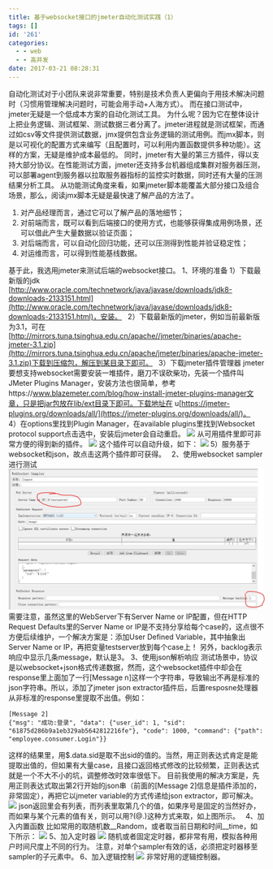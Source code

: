 ```yaml
---
title: 基于websocket接口的jmeter自动化测试实践（1）
tags: []
id: '261'
categories:
  - - web
  - - 高并发
date: 2017-03-21 08:28:31
---
```


自动化测试对于小团队来说非常重要，特别是技术负责人更偏向于用技术解决问题时（习惯用管理解决问题时，可能会用手动+人海方式）。 而在接口测试中，jmeter无疑是一个低成本方案的自动化测试工具。 为什么呢？因为它在整体设计上把业务逻辑、测试框架、测试数据三者分离了。jmeter进程就是测试框架，而通过如csv等文件提供测试数据，jmx提供包含业务逻辑的测试用例。而jmx脚本，则是以可视化的配置方式来编写（且配置时，可以利用内置函数提供多种功能）。这样的方案，无疑是维护成本最低的。 同时，jmeter有大量的第三方插件，得以支持大部分协议。在性能测试方面，jmeter还支持多台机器组成集群对服务器压测，可以部署agent到服务器以拉取服务器指标的监控实时数据，同时还有大量的压测结果分析工具。 从功能测试角度来看，如果jmeter脚本能覆盖大部分接口及组合场景，那么，阅读jmx脚本无疑是最快速了解产品的方法了。
<!-- more -->
1.  对产品经理而言，通过它可以了解产品的落地细节；
2.  对前端而言，既可以看到后端接口的使用方式，也能够获得集成用例场景，还可以借此产生大量数据以验证页面；
3.  对后端而言，可以自动化回归功能，还可以压测得到性能并验证稳定性；
4.  对运维而言，可以得到性能基线数据。

基于此，我选用jmeter来测试后端的websocket接口。 1、环境的准备 1）下载最新版的jdk [http://www.oracle.com/technetwork/java/javase/downloads/jdk8-downloads-2133151.html](http://www.oracle.com/technetwork/java/javase/downloads/jdk8-downloads-2133151.html)，安装。   2）下载最新版的jmeter，例如当前最新版为3.1，可在 [http://mirrors.tuna.tsinghua.edu.cn/apache//jmeter/binaries/apache-jmeter-3.1.zip](http://mirrors.tuna.tsinghua.edu.cn/apache/jmeter/binaries/apache-jmeter-3.1.zip)下载到压缩包，解压到某目录下即可。   3）下载jmeter插件管理器 jmeter要想支持websocket需要安装一堆插件，磨刀不误砍柴功，先装一个插件叫JMeter Plugins Manager，安装方法也很简单，参考https://www.blazemeter.com/blog/how-install-jmeter-plugins-manager文章，只是把jar包放在lib/ext目录下即可。下载地址在 u[https://jmeter-plugins.org/downloads/all/](https://jmeter-plugins.org/downloads/all/)。   4）在options里找到Plugin Manager，在available plugins里找到Websocket protocol support点击选中，安装后jmeter会自动重启。 ![](http://www.taohui.pub/wp-content/uploads/2017/03/jmeter插件管理-1-1.jpg) 从可用插件里即可非常方便的得到新的插件。 ![](http://www.taohui.pub/wp-content/uploads/2017/03/jmeter-plugins-manager可用插件-1-1.jpg) 这个插件可以自动升级，如下： ![](http://www.taohui.pub/wp-content/uploads/2017/03/jmeter-plugins-manager可升级-1-1.jpg) 5）服务基于websocket和json，故点击这两个插件即可获得。   2、使用websocket sampler进行测试 ![](/2017/03/websocket请求设置-1-1.jpg) 需要注意，虽然这里的WebServer下有Server Name or IP配置，但在HTTP Request Defaults里的Server Name or IP是不支持分享给每个case的，这点很不方便后续维护，一个解决方案是：添加User Defined Variable，其中抽象出Server Name or IP，再把变量testserver放到每个case上！ 另外，backlog表示响应中显示几条message，默认是3。 3、使用json解析响应 测试场景中，协议是以websocket+json格式传递数据，然而，这个websocket插件中却会在response里上面加了一行\[Message n\]这样一个字符串，导致输出不再是标准的json字符串。所以，添加了jmeter json extractor插件后，后置resposne处理器从非标准的response里提取不出值。例如：

```
[Message 2]
{"msg": "成功:登录", "data": {"user_id": 1, "sid": "61875d286b9a1eb329ab5642812216fe"}, "code": 1000, "command": {"path": "employee.consumer.Login"}}
```

这样的结果里，用$.data.sid是取不出sid的值的。当然，用正则表达式肯定是能提取出值的，但如果有大量case，且接口返回格式修改的比较频繁，正则表达式就是一个不大不小的坑，调整修改时效率很低下。 目前我使用的解决方案是，先用正则表达式取出第2行开始的json串（前面的\[Message 2\]信息是插件添加的，非常固定），再把它以jmeter variable的方式传递给json extractor，即可解决。 ![](http://www.taohui.pub/wp-content/uploads/2017/03/json数组取值-1-1.jpg) json返回里会有列表，而列表里取第几个的值，如果序号是固定的当然好办，而如果与某个元素的值有关，则可以用?(@.)这种方式来取，如上图所示。   4、加入内置函数 比如常用的取随机数\_\_Random，或者取当前日期和时间\_\_time，如下所示： ![](http://www.taohui.pub/wp-content/uploads/2017/03/jmeter内置函数-1-1.jpg) 5、加入定时器 ![](http://www.taohui.pub/wp-content/uploads/2017/03/jmeter随机定时器-1-1.jpg) 随机或者固定定时器，都非常有用，模拟各种用户时间尺度上不同的行为。 注意，对单个sampler有效的话，必须把定时器移至sampler的子元素中。 6、加入逻辑控制 ![](https://www.taohui.pub/wp-content/uploads/2017/03/jmeter逻辑判断-2.jpg) 非常好用的逻辑控制器。